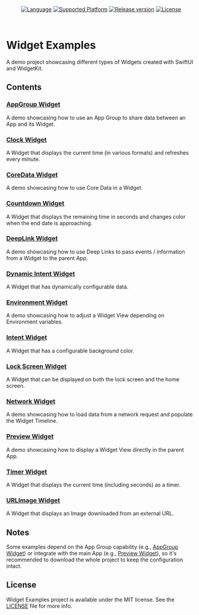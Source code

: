 <p align="center">
  <a href="https://github.com/pawello2222/WidgetExamples"><img src="https://img.shields.io/badge/language-swift-orange.svg" alt="Language"></a>
  <a href="https://github.com/pawello2222/WidgetExamples"><img src="https://img.shields.io/badge/platform-iOS-lightgrey" alt="Supported Platform"></a>
  <a href="https://github.com/pawello2222/WidgetExamples/releases"><img src="https://img.shields.io/github/v/release/pawello2222/WidgetExamples" alt="Release version"></a>
  <a href="https://github.com/pawello2222/WidgetExamples/blob/main/LICENSE"><img src="https://img.shields.io/github/license/pawello2222/WidgetExamples" alt="License"></a>
</p>
<br>

# Widget Examples

A demo project showcasing different types of Widgets created with SwiftUI and WidgetKit.

## Contents

### [AppGroup Widget](https://github.com/pawello2222/WidgetExamples/tree/main/WidgetExtension/AppGroupWidget)

A demo showcasing how to use an App Group to share data between an App and its Widget.

### [Clock Widget](https://github.com/pawello2222/WidgetExamples/tree/main/WidgetExtension/ClockWidget)

A Widget that displays the current time (in various formats) and refreshes every minute.

### [CoreData Widget](https://github.com/pawello2222/WidgetExamples/tree/main/WidgetExtension/CoreDataWidget)

A demo showcasing how to use Core Data in a Widget.

### [Countdown Widget](https://github.com/pawello2222/WidgetExamples/tree/main/WidgetExtension/CountdownWidget)

A Widget that displays the remaining time in seconds and changes color when the end date is approaching.

### [DeepLink Widget](https://github.com/pawello2222/WidgetExamples/tree/main/WidgetExtension/DeepLinkWidget)

A demo showcasing how to use Deep Links to pass events / information from a Widget to the parent App.

### [Dynamic Intent Widget](https://github.com/pawello2222/WidgetExamples/tree/main/WidgetExtension/DynamicIntentWidget)

A Widget that has dynamically configurable data.

### [Environment Widget](https://github.com/pawello2222/WidgetExamples/tree/main/WidgetExtension/EnvironmentWidget)

A demo showcasing how to adjust a Widget View depending on Environment variables.

### [Intent Widget](https://github.com/pawello2222/WidgetExamples/tree/main/WidgetExtension/IntentWidget)

A Widget that has a configurable background color.

### [Lock Screen Widget](https://github.com/pawello2222/WidgetExamples/tree/main/WidgetExtension/LockScreenWidget)

A Widget that can be displayed on both the lock screen and the home screen.

### [Network Widget](https://github.com/pawello2222/WidgetExamples/tree/main/WidgetExtension/NetworkWidget)

A demo showcasing how to load data from a network request and populate the Widget Timeline.

### [Preview Widget](https://github.com/pawello2222/WidgetExamples/tree/main/WidgetExtension/PreviewWidget)

A demo showcasing how to display a Widget View directly in the parent App.

### [Timer Widget](https://github.com/pawello2222/WidgetExamples/tree/main/WidgetExtension/TimerWidget)

A Widget that displays the current time (including seconds) as a timer.

### [URLImage Widget](https://github.com/pawello2222/WidgetExamples/tree/main/WidgetExtension/URLImageWidget)

A Widget that displays an Image downloaded from an external URL.

## Notes

Some examples depend on the App Group capability (e.g., [AppGroup Widget](https://github.com/pawello2222/WidgetExamples/tree/main/WidgetExtension/AppGroupWidget)) or integrate with the main App (e.g., [Preview Widget](https://github.com/pawello2222/WidgetExamples/tree/main/WidgetExtension/PreviewWidget)), so it's recommended to download the whole project to keep the configuration intact.

## License

Widget Examples project is available under the MIT license. See the [LICENSE](https://github.com/pawello2222/WidgetExamples/blob/main/LICENSE) file for more info.
